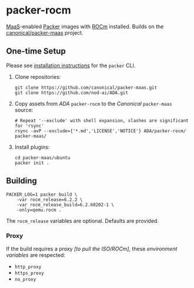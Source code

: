 # packer-rocm

[MaaS](https://maas.io/)-enabled [Packer](https://www.packer.io/) images
with [ROCm](https://www.amd.com/en/products/software/rocm.html) installed.
Builds on the [canonical/packer-maas](https://github.com/canonical/packer-maas/)
project.

## One-time Setup

Please see [installation instructions](https://developer.hashicorp.com/packer/docs/install)
for the `packer` CLI.

1. Clone repositories:

    ```shell
    git clone https://github.com/canonical/packer-maas.git
    git clone https://github.com/nod-ai/ADA.git
    ```

2. Copy assets from _ADA_ `packer-rocm` to the _Canonical_ `packer-maas` source:

    ```shell
    # Repeat '--exclude' with shell expansion, slashes are significant for 'rsync'
    rsync -avP --exclude={'*.md','LICENSE','NOTICE'} ADA/packer-rocm/ packer-maas/
    ```

3. Install plugins:

    ```shell
    cd packer-maas/ubuntu
    packer init .
    ```

## Building

```shell
PACKER_LOG=1 packer build \
    -var rocm_release=6.2.2 \
    -var rocm_release_build=6.2.60202-1 \
    -only=qemu.rocm .
```

The `rocm_release` variables are optional. Defaults are provided.

### Proxy

If the build requires a proxy *[to pull the ISO/ROCm]*, these _environment variables_ are respected:

* `http_proxy`
* `https_proxy`
* `no_proxy`
